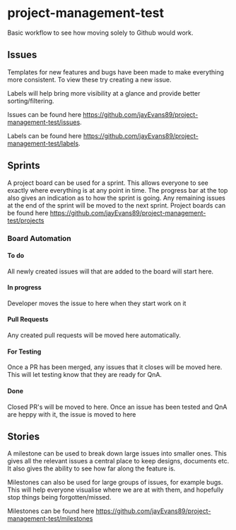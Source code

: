 # project-management-test

Basic workflow to see how moving solely to Github would work.

## Issues
Templates for new features and bugs have been made to make everything more consistent. To view these try creating a new issue.

Labels will help bring more visibility at a glance and provide better sorting/filtering.

Issues can be found here https://github.com/jayEvans89/project-management-test/issues.

Labels can be found here https://github.com/jayEvans89/project-management-test/labels.

## Sprints
A project board can be used for a sprint. This allows everyone to see exactly where everything is at any point in time. The progress bar at the top also gives an indication as to how the sprint is going. Any remaining issues at the end of the sprint will be moved to the next sprint.
Project boards can be found here https://github.com/jayEvans89/project-management-test/projects

### Board Automation
#### To do
All newly created issues will that are added to the board will start here.

#### In progress
Developer moves the issue to here when they start work on it

#### Pull Requests
Any created pull requests will be moved here automatically.

#### For Testing
Once a PR has been merged, any issues that it closes will be moved here. This will let testing know that they are ready for QnA.

#### Done
Closed PR's will be moved to here.
Once an issue has been tested and QnA are heppy with it, the issue is moved to here

## Stories
A milestone can be used to break down large issues into smaller ones. This gives all the relevant issues a central place to keep designs, documents etc.
It also gives the ability to see how far along the feature is.

Milestones can also be used for large groups of issues, for example bugs. This will help everyone visualise where we are at with them, and hopefully stop things being forgotten/missed.

Milestones can be found here https://github.com/jayEvans89/project-management-test/milestones
